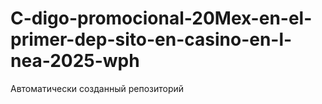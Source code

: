 # C-digo-promocional-20Mex-en-el-primer-dep-sito-en-casino-en-l-nea-2025-wph
Автоматически созданный репозиторий

